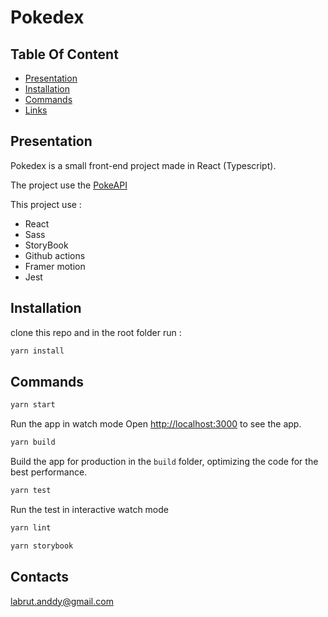 # Pokedex

<p>
    
</p>

## Table Of Content

- [Presentation](#Presentation)
- [Installation](#Installation)
- [Commands](#Commands)
- [Links](#Links)

## Presentation

Pokedex is a small front-end project made in React (Typescript).

The project use the [PokeAPI](https://pokeapi.co/)

This project use :

- React
- Sass
- StoryBook
- Github actions
- Framer motion
- Jest

## Installation

clone this repo and in the root folder run :

```sh
yarn install
```

## Commands

```sh
yarn start
```

Run the app in watch mode
Open [http://localhost:3000](http://localhost:3000) to see the app.

```sh
yarn build
```

Build the app for production in the `build` folder, optimizing the code for the best performance.

```sh
yarn test
```

Run the test in interactive watch mode

```sh
yarn lint
```

```sh
yarn storybook
```

## Contacts

labrut.anddy@gmail.com
